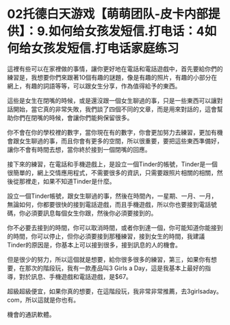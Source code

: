 # 02托德白天游戏【萌萌团队-皮卡内部提供】：9.如何给女孩发短信.打电话：4如何给女孩发短信.打电话家庭练习

這裡有些可以在家裡做的事情，讓你更好地在電話和電話遊戲中，首先要給你們的練習是，我想要你們來跟著10個有趣的謎題，像是有趣的照片，有趣的小部分在網上，有趣的詞語等等，可以跟女生分享，作為值得給予的東西。

這些是女生在閉嘴的時候，或是還沒跟一個女生聊過的事，只是一些東西可以讓對話開始，當它真的非常失敗，我們談了四個不同的文章，而是用來對話的，這會幫助你們在閉嘴的時候，會讓你們能夠保留很多。

你不會在你的學校裡的數字，當你現在有的數字，你會更加努力去練習，更加有機會跟女生聊過的事，而且你會有更多的空間，所以很重要，要把這些東西準備好，讓你不會有時間去想，當你終於接到一個閉嘴的回應。

接下來的練習，在電話和手機遊戲上，是設立一個Tinder的帳號，Tinder是一個很簡單的，網上交情應用程式，不需要很多的資訊，只需要跟照片相關的相關，然後從那裡走，如果不知道Tinder是什麼。

設立一個Tinder帳號，跟女生聊過的事，然後在時間內，一星期、一月、一月，無論如何，你都要很快的接到電話遊戲，而且手機遊戲，所以你也要接到電話號碼，你必須要訊息每個女生你跟，然後你必須要接到的。

你不必要去接到的時間，你可以取消時間，或者你到達一個，你可能知道你能接到的時間，你可以停止，但你必須要接到那種練習，接到女生的時間，我建議Tinder的原因是，你基本上可以接到很多，接到訊息的人的機會。

但是很少的努力，所以這個就是想要，給你很多很多的練習，第三，如果你有想要，在那次的階段玩，我有一款產品叫3 Girls a Day，這是我基本上最好的指導，對於訊息、手機遊戲和電話遊戲，是$67。

超級超級便宜，如果你真的想要，在這階段玩，我非常非常推薦，去3girlsaday。com，所以這就是你也有。

機會的通訊軟體。